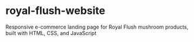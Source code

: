 # royal-flush-website
Responsive e-commerce landing page for Royal Flush mushroom products, built with HTML, CSS, and JavaScript
